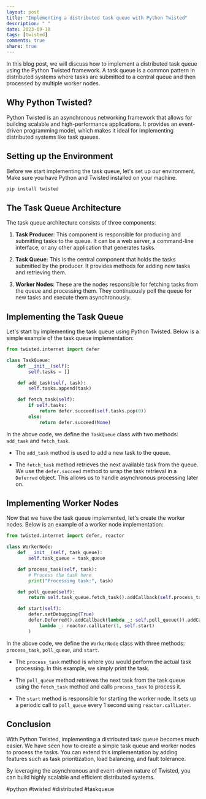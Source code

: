 ```yaml
---
layout: post
title: "Implementing a distributed task queue with Python Twisted"
description: " "
date: 2023-09-18
tags: [twisted]
comments: true
share: true
---
```


In this blog post, we will discuss how to implement a distributed task queue using the Python Twisted framework. A task queue is a common pattern in distributed systems where tasks are submitted to a central queue and then processed by multiple worker nodes.

## Why Python Twisted?

Python Twisted is an asynchronous networking framework that allows for building scalable and high-performance applications. It provides an event-driven programming model, which makes it ideal for implementing distributed systems like task queues.

## Setting up the Environment

Before we start implementing the task queue, let's set up our environment. Make sure you have Python and Twisted installed on your machine.

```python
pip install twisted
```

## The Task Queue Architecture

The task queue architecture consists of three components:

1. **Task Producer**: This component is responsible for producing and submitting tasks to the queue. It can be a web server, a command-line interface, or any other application that generates tasks.

2. **Task Queue**: This is the central component that holds the tasks submitted by the producer. It provides methods for adding new tasks and retrieving them.

3. **Worker Nodes**: These are the nodes responsible for fetching tasks from the queue and processing them. They continuously poll the queue for new tasks and execute them asynchronously.

## Implementing the Task Queue

Let's start by implementing the task queue using Python Twisted. Below is a simple example of the task queue implementation:

```python
from twisted.internet import defer

class TaskQueue:
    def __init__(self):
        self.tasks = []

    def add_task(self, task):
        self.tasks.append(task)

    def fetch_task(self):
        if self.tasks:
            return defer.succeed(self.tasks.pop(0))
        else:
            return defer.succeed(None)
```

In the above code, we define the `TaskQueue` class with two methods: `add_task` and `fetch_task`.

- The `add_task` method is used to add a new task to the queue.

- The `fetch_task` method retrieves the next available task from the queue. We use the `defer.succeed` method to wrap the task retrieval in a `Deferred` object. This allows us to handle asynchronous processing later on.

## Implementing Worker Nodes

Now that we have the task queue implemented, let's create the worker nodes. Below is an example of a worker node implementation:

```python
from twisted.internet import defer, reactor

class WorkerNode:
    def __init__(self, task_queue):
        self.task_queue = task_queue

    def process_task(self, task):
        # Process the task here
        print("Processing task:", task)

    def poll_queue(self):
        return self.task_queue.fetch_task().addCallback(self.process_task)

    def start(self):
        defer.setDebugging(True)
        defer.Deferred().addCallback(lambda _: self.poll_queue()).addCallback(
            lambda _: reactor.callLater(1, self.start)
        )
```

In the above code, we define the `WorkerNode` class with three methods: `process_task`, `poll_queue`, and `start`.

- The `process_task` method is where you would perform the actual task processing. In this example, we simply print the task.

- The `poll_queue` method retrieves the next task from the task queue using the `fetch_task` method and calls `process_task` to process it.

- The `start` method is responsible for starting the worker node. It sets up a periodic call to `poll_queue` every 1 second using `reactor.callLater`.

## Conclusion

With Python Twisted, implementing a distributed task queue becomes much easier. We have seen how to create a simple task queue and worker nodes to process the tasks. You can extend this implementation by adding features such as task prioritization, load balancing, and fault tolerance.

By leveraging the asynchronous and event-driven nature of Twisted, you can build highly scalable and efficient distributed systems.

#python #twisted #distributed #taskqueue